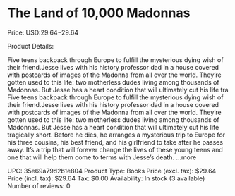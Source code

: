 # The Land of 10,000 Madonnas

Price: USD:$29.64-$29.64

Product Details:

Five teens backpack through Europe to fulfill the mysterious dying wish of their friend.Jesse lives with his history professor dad in a house covered with postcards of images of the Madonna from all over the world. They’re gotten used to this life: two motherless dudes living among thousands of Madonnas. But Jesse has a heart condition that will ultimately cut his life tra Five teens backpack through Europe to fulfill the mysterious dying wish of their friend.Jesse lives with his history professor dad in a house covered with postcards of images of the Madonna from all over the world. They’re gotten used to this life: two motherless dudes living among thousands of Madonnas. But Jesse has a heart condition that will ultimately cut his life tragically short. Before he dies, he arranges a mysterious trip to Europe for his three cousins, his best friend, and his girlfriend to take after he passes away. It’s a trip that will forever change the lives of these young teens and one that will help them come to terms with Jesse’s death. ...more

UPC: 35e69a79d2b1e804
Product Type: Books
Price (excl. tax): $29.64
Price (incl. tax): $29.64
Tax: $0.00
Availability: In stock (3 available)
Number of reviews: 0